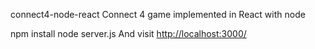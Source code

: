 
connect4-node-react
Connect 4 game implemented in React with node

npm install
node server.js
And visit <http://localhost:3000/>